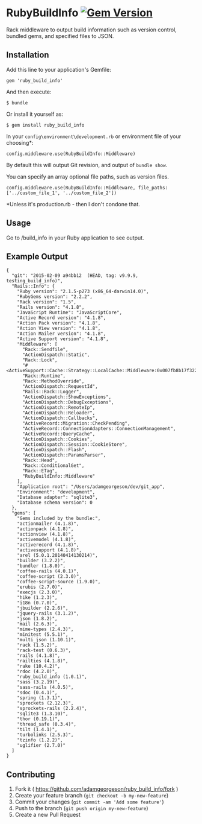 # RubyBuildInfo [![Gem Version](https://badge.fury.io/rb/ruby_build_info@2x.png)](http://badge.fury.io/rb/ruby_build_info)

Rack middleware to output build information such as version control, bundled gems, and specified files to JSON.

## Installation

Add this line to your application's Gemfile:

    gem 'ruby_build_info'

And then execute:

    $ bundle

Or install it yourself as:

    $ gem install ruby_build_info
    
In your `config\environment\development.rb` or environment file of your choosing*:
    
    config.middleware.use(RubyBuildInfo::Middleware)

By default this will output Git revision, and output of `bundle show`.

You can specify an array optional file paths, such as version files.

    config.middleware.use(RubyBuildInfo::Middleware, file_paths: ['../custom_file_1', '../custom_file_2'])

*Unless it's production.rb - then I don't condone that.

## Usage

Go to /build_info in your Ruby application to see output.

## Example Output

```
{
  "git": "2015-02-09 a94bb12  (HEAD, tag: v9.9.9, testing_build_info)",
  "Rails::Info": {
    "Ruby version": "2.1.5-p273 (x86_64-darwin14.0)",
    "RubyGems version": "2.2.2",
    "Rack version": "1.5",
    "Rails version": "4.1.8",
    "JavaScript Runtime": "JavaScriptCore",
    "Active Record version": "4.1.8",
    "Action Pack version": "4.1.8",
    "Action View version": "4.1.8",
    "Action Mailer version": "4.1.8",
    "Active Support version": "4.1.8",
    "Middleware": [
      "Rack::Sendfile",
      "ActionDispatch::Static",
      "Rack::Lock",
      "#<ActiveSupport::Cache::Strategy::LocalCache::Middleware:0x007fb8b17f3228>",
      "Rack::Runtime",
      "Rack::MethodOverride",
      "ActionDispatch::RequestId",
      "Rails::Rack::Logger",
      "ActionDispatch::ShowExceptions",
      "ActionDispatch::DebugExceptions",
      "ActionDispatch::RemoteIp",
      "ActionDispatch::Reloader",
      "ActionDispatch::Callbacks",
      "ActiveRecord::Migration::CheckPending",
      "ActiveRecord::ConnectionAdapters::ConnectionManagement",
      "ActiveRecord::QueryCache",
      "ActionDispatch::Cookies",
      "ActionDispatch::Session::CookieStore",
      "ActionDispatch::Flash",
      "ActionDispatch::ParamsParser",
      "Rack::Head",
      "Rack::ConditionalGet",
      "Rack::ETag",
      "RubyBuildInfo::Middleware"
    ],
    "Application root": "/Users/adamgeorgeson/dev/git_app",
    "Environment": "development",
    "Database adapter": "sqlite3",
    "Database schema version": 0
  },
  "gems": [
    "Gems included by the bundle:",
    "actionmailer (4.1.8)",
    "actionpack (4.1.8)",
    "actionview (4.1.8)",
    "activemodel (4.1.8)",
    "activerecord (4.1.8)",
    "activesupport (4.1.8)",
    "arel (5.0.1.20140414130214)",
    "builder (3.2.2)",
    "bundler (1.8.0)",
    "coffee-rails (4.0.1)",
    "coffee-script (2.3.0)",
    "coffee-script-source (1.9.0)",
    "erubis (2.7.0)",
    "execjs (2.3.0)",
    "hike (1.2.3)",
    "i18n (0.7.0)",
    "jbuilder (2.2.6)",
    "jquery-rails (3.1.2)",
    "json (1.8.2)",
    "mail (2.6.3)",
    "mime-types (2.4.3)",
    "minitest (5.5.1)",
    "multi_json (1.10.1)",
    "rack (1.5.2)",
    "rack-test (0.6.3)",
    "rails (4.1.8)",
    "railties (4.1.8)",
    "rake (10.4.2)",
    "rdoc (4.2.0)",
    "ruby_build_info (1.0.1)",
    "sass (3.2.19)",
    "sass-rails (4.0.5)",
    "sdoc (0.4.1)",
    "spring (1.3.1)",
    "sprockets (2.12.3)",
    "sprockets-rails (2.2.4)",
    "sqlite3 (1.3.10)",
    "thor (0.19.1)",
    "thread_safe (0.3.4)",
    "tilt (1.4.1)",
    "turbolinks (2.5.3)",
    "tzinfo (1.2.2)",
    "uglifier (2.7.0)"
  ]
}
```

## Contributing

1. Fork it ( https://github.com/adamgeorgeson/ruby_build_info/fork )
2. Create your feature branch (`git checkout -b my-new-feature`)
3. Commit your changes (`git commit -am 'Add some feature'`)
4. Push to the branch (`git push origin my-new-feature`)
5. Create a new Pull Request
